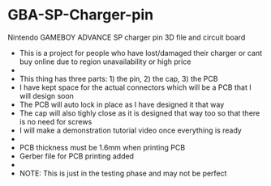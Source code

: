 # GBA-SP-Charger-pin
Nintendo GAMEBOY ADVANCE SP charger pin 3D file and circuit board

- This is a project for people who have lost/damaged their charger or cant buy online due to region unavailability or high price
-
- This thing has three parts: 1) the pin, 2) the cap, 3) the PCB
- I have kept space for the actual connectors which will be a PCB that I will design soon
- The PCB will auto lock in place as I have designed it that way
- The cap will also tighly close as it is designed that way too so that there is no need for screws
- I will make a demonstration tutorial video once everything is ready
-
- PCB thickness must be 1.6mm when printing PCB
- Gerber file for PCB printing added
-
- NOTE: This is just in the testing phase and may not be perfect
